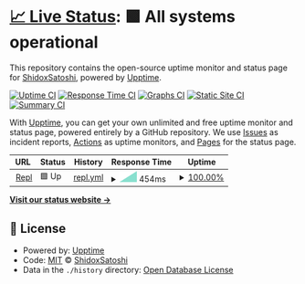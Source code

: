 # [📈 Live Status](https://ShidoxSatoshi.github.io/my-boardss): <!--live status--> **🟩 All systems operational**

This repository contains the open-source uptime monitor and status page for [ShidoxSatoshi](https://ShidoxSatoshi.github.io/my-boardss), powered by [Upptime](https://github.com/upptime/upptime).

[![Uptime CI](https://github.com/ShidoxSatoshi/my-boardss/workflows/Uptime%20CI/badge.svg)](https://github.com/ShidoxSatoshi/my-boardss/actions?query=workflow%3A%22Uptime+CI%22)
[![Response Time CI](https://github.com/ShidoxSatoshi/my-boardss/workflows/Response%20Time%20CI/badge.svg)](https://github.com/ShidoxSatoshi/my-boardss/actions?query=workflow%3A%22Response+Time+CI%22)
[![Graphs CI](https://github.com/ShidoxSatoshi/my-boardss/workflows/Graphs%20CI/badge.svg)](https://github.com/ShidoxSatoshi/my-boardss/actions?query=workflow%3A%22Graphs+CI%22)
[![Static Site CI](https://github.com/ShidoxSatoshi/my-boardss/workflows/Static%20Site%20CI/badge.svg)](https://github.com/ShidoxSatoshi/my-boardss/actions?query=workflow%3A%22Static+Site+CI%22)
[![Summary CI](https://github.com/ShidoxSatoshi/my-boardss/workflows/Summary%20CI/badge.svg)](https://github.com/ShidoxSatoshi/my-boardss/actions?query=workflow%3A%22Summary+CI%22)

With [Upptime](https://upptime.js.org), you can get your own unlimited and free uptime monitor and status page, powered entirely by a GitHub repository. We use [Issues](https://github.com/ShidoxSatoshi/my-boardss/issues) as incident reports, [Actions](https://github.com/ShidoxSatoshi/my-boardss/actions) as uptime monitors, and [Pages](https://ShidoxSatoshi.github.io/my-boardss) for the status page.

<!--start: status pages-->
<!-- This summary is generated by Upptime (https://github.com/upptime/upptime) -->
<!-- Do not edit this manually, your changes will be overwritten -->
<!-- prettier-ignore -->
| URL | Status | History | Response Time | Uptime |
| --- | ------ | ------- | ------------- | ------ |
| <img alt="" src="https://icons.duckduckgo.com/ip3/replit.com.ico" height="13"> [Repl](https://replit.com/@MrHaryPotter/Boards#main.py) | 🟩 Up | [repl.yml](https://github.com/ShidoxSatoshi/my-boardss/commits/HEAD/history/repl.yml) | <details><summary><img alt="Response time graph" src="./graphs/repl/response-time-week.png" height="20"> 454ms</summary><br><a href="https://ShidoxSatoshi.github.io/my-boardss/history/repl"><img alt="Response time 454" src="https://img.shields.io/endpoint?url=https%3A%2F%2Fraw.githubusercontent.com%2FShidoxSatoshi%2Fmy-boardss%2FHEAD%2Fapi%2Frepl%2Fresponse-time.json"></a><br><a href="https://ShidoxSatoshi.github.io/my-boardss/history/repl"><img alt="24-hour response time 144" src="https://img.shields.io/endpoint?url=https%3A%2F%2Fraw.githubusercontent.com%2FShidoxSatoshi%2Fmy-boardss%2FHEAD%2Fapi%2Frepl%2Fresponse-time-day.json"></a><br><a href="https://ShidoxSatoshi.github.io/my-boardss/history/repl"><img alt="7-day response time 454" src="https://img.shields.io/endpoint?url=https%3A%2F%2Fraw.githubusercontent.com%2FShidoxSatoshi%2Fmy-boardss%2FHEAD%2Fapi%2Frepl%2Fresponse-time-week.json"></a><br><a href="https://ShidoxSatoshi.github.io/my-boardss/history/repl"><img alt="30-day response time 454" src="https://img.shields.io/endpoint?url=https%3A%2F%2Fraw.githubusercontent.com%2FShidoxSatoshi%2Fmy-boardss%2FHEAD%2Fapi%2Frepl%2Fresponse-time-month.json"></a><br><a href="https://ShidoxSatoshi.github.io/my-boardss/history/repl"><img alt="1-year response time 454" src="https://img.shields.io/endpoint?url=https%3A%2F%2Fraw.githubusercontent.com%2FShidoxSatoshi%2Fmy-boardss%2FHEAD%2Fapi%2Frepl%2Fresponse-time-year.json"></a></details> | <details><summary><a href="https://ShidoxSatoshi.github.io/my-boardss/history/repl">100.00%</a></summary><a href="https://ShidoxSatoshi.github.io/my-boardss/history/repl"><img alt="All-time uptime 100.00%" src="https://img.shields.io/endpoint?url=https%3A%2F%2Fraw.githubusercontent.com%2FShidoxSatoshi%2Fmy-boardss%2FHEAD%2Fapi%2Frepl%2Fuptime.json"></a><br><a href="https://ShidoxSatoshi.github.io/my-boardss/history/repl"><img alt="24-hour uptime 100.00%" src="https://img.shields.io/endpoint?url=https%3A%2F%2Fraw.githubusercontent.com%2FShidoxSatoshi%2Fmy-boardss%2FHEAD%2Fapi%2Frepl%2Fuptime-day.json"></a><br><a href="https://ShidoxSatoshi.github.io/my-boardss/history/repl"><img alt="7-day uptime 100.00%" src="https://img.shields.io/endpoint?url=https%3A%2F%2Fraw.githubusercontent.com%2FShidoxSatoshi%2Fmy-boardss%2FHEAD%2Fapi%2Frepl%2Fuptime-week.json"></a><br><a href="https://ShidoxSatoshi.github.io/my-boardss/history/repl"><img alt="30-day uptime 100.00%" src="https://img.shields.io/endpoint?url=https%3A%2F%2Fraw.githubusercontent.com%2FShidoxSatoshi%2Fmy-boardss%2FHEAD%2Fapi%2Frepl%2Fuptime-month.json"></a><br><a href="https://ShidoxSatoshi.github.io/my-boardss/history/repl"><img alt="1-year uptime 100.00%" src="https://img.shields.io/endpoint?url=https%3A%2F%2Fraw.githubusercontent.com%2FShidoxSatoshi%2Fmy-boardss%2FHEAD%2Fapi%2Frepl%2Fuptime-year.json"></a></details>

<!--end: status pages-->

[**Visit our status website →**](https://ShidoxSatoshi.github.io/my-boardss)

## 📄 License

- Powered by: [Upptime](https://github.com/upptime/upptime)
- Code: [MIT](./LICENSE) © [ShidoxSatoshi](https://ShidoxSatoshi.github.io/my-boardss)
- Data in the `./history` directory: [Open Database License](https://opendatacommons.org/licenses/odbl/1-0/)
